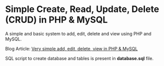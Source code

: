 Simple Create, Read, Update, Delete (CRUD) in PHP & MySQL
========

A simple and basic system to add, edit, delete and view using PHP and MySQL. 

Blog Article: [Very simple add, edit, delete, view in PHP & MySQL](https://www.zangticsdigital.com/)

SQL script to create database and tables is present in **database.sql** file.

